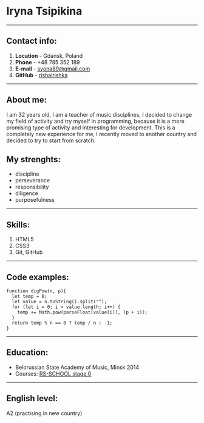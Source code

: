 # Iryna Tsipikina
************************************
## Contact info:
1. **Location** - Gdansk, Poland
2. **Phone** - +48 785 352 189
3. **E-mail** - [syona89@gmail.com](syona89@gmail.com)
4. **GitHub** - [rishairishka](https://vk.com/away.php?to=https%3A%2F%2Fgithub.com%2Frishairishka%2Frsschool-cv&el=snippet)
************************************
## About me:
I am 32 years old, I am a teacher of music disciplines, I decided to change my field of activity and try myself in programming, because it is a more promising type of activity and interesting for development. This is a completely new experience for me, I recently moved to another country and decided to try to start from scratch.
## My strenghts:
* discipline
* perseverance
* responsibility
* diligence
* purposefulness
************************************
## Skills:
1. HTML5
2. CSS3
3. Git, GitHub
************************************
## Code examples:
```
function digPow(n, p){
  let temp = 0;
  let value = n.toString().split("");
  for (let i = 0; i < value.length; i++) {
    temp += Math.pow(parseFloat(value[i]), (p + i));
  }
  return temp % n == 0 ? temp / n : -1;
}
```
************************************
## Education:
* Belorussian State Academy of Music, Minsk 2014
* Courses: [RS-SCHOOL stage 0](https://vk.com/away.php?to=https%3A%2F%2Fgithub.com%2Frolling-scopes-school%2Ftasks%2Ftree%2Fmaster%2Fstage0&el=snippet)
************************************
## English level:
A2 (practising in new country)